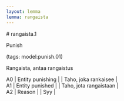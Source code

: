 ```yaml
---
layout: lemma
lemma: rangaista
---
```


<div class="sense">
# <span class="sensename">rangaista.1</span>

<span class="description">Punish</span>

(tags: model:punish.01)

<span class="description">Rangaista, antaa rangaistus</span>

A0 | Entity punishing |   | Taho, joka rankaisee |  
A1 | Entity punished |   | Taho, jota rangaistaan |  
A2 | Reason |   | Syy |  

</div>

